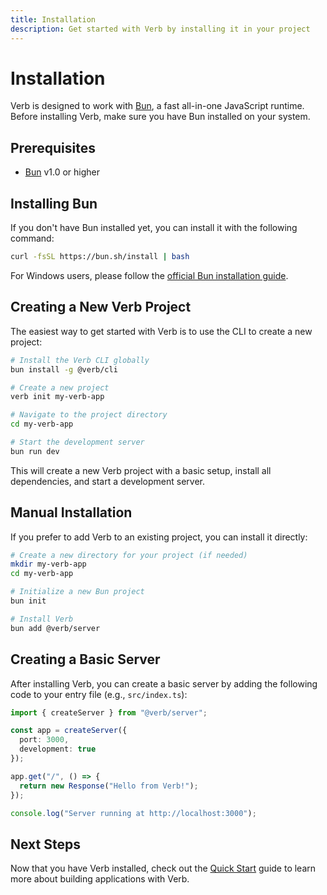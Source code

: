 ```yaml
---
title: Installation
description: Get started with Verb by installing it in your project
---
```


# Installation

Verb is designed to work with [Bun](https://bun.sh), a fast all-in-one JavaScript runtime. Before installing Verb, make sure you have Bun installed on your system.

## Prerequisites

- [Bun](https://bun.sh) v1.0 or higher

## Installing Bun

If you don't have Bun installed yet, you can install it with the following command:

```bash
curl -fsSL https://bun.sh/install | bash
```

For Windows users, please follow the [official Bun installation guide](https://bun.sh/docs/installation).

## Creating a New Verb Project

The easiest way to get started with Verb is to use the CLI to create a new project:

```bash
# Install the Verb CLI globally
bun install -g @verb/cli

# Create a new project
verb init my-verb-app

# Navigate to the project directory
cd my-verb-app

# Start the development server
bun run dev
```

This will create a new Verb project with a basic setup, install all dependencies, and start a development server.

## Manual Installation

If you prefer to add Verb to an existing project, you can install it directly:

```bash
# Create a new directory for your project (if needed)
mkdir my-verb-app
cd my-verb-app

# Initialize a new Bun project
bun init

# Install Verb
bun add @verb/server
```

## Creating a Basic Server

After installing Verb, you can create a basic server by adding the following code to your entry file (e.g., `src/index.ts`):

```typescript
import { createServer } from "@verb/server";

const app = createServer({
  port: 3000,
  development: true
});

app.get("/", () => {
  return new Response("Hello from Verb!");
});

console.log("Server running at http://localhost:3000");
```

## Next Steps

Now that you have Verb installed, check out the [Quick Start](/getting-started/quick-start) guide to learn more about building applications with Verb.